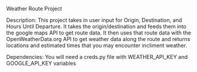 Weather Route Project

Description:
This project takes in user input for Origin, Destination, and Hours Until Departure.  It takes the origin/destination and feeds them into the google maps API to get route data.  It then uses that route data with the OpenWeatherData.org API to get weather data along the route and returns locations and estimated times that you may encounter incliment weather. 

Dependencies:
You will need a creds.py file with WEATHER_API_KEY and GOOGLE_API_KEY variables

